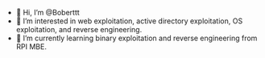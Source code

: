 - 👋 Hi, I’m @Boberttt
- 👀 I’m interested in web exploitation, active directory exploitation, OS exploitation, and reverse engineering. 
- 🌱 I’m currently learning binary exploitation and reverse engineering from RPI MBE. 

<!---
Boberttt/Boberttt is a ✨ special ✨ repository because its `README.md` (this file) appears on your GitHub profile.
You can click the Preview link to take a look at your changes.
--->
